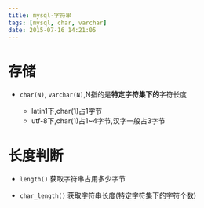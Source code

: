 ```yaml
---
title: mysql-字符串
tags: [mysql, char, varchar]
date: 2015-07-16 14:21:05
---
```


# 存储

-   `char(N)`, `varchar(N)`,N指的是**特定字符集下的**字符长度

    -   latin1下,char(1)占1字节
    -   utf-8下,char(1)占1~4字节,汉字一般占3字节

# 长度判断

-   `length()` 获取字符串占用多少字节

-   `char_length()` 获取字符串长度(特定字符集下的字符个数)
